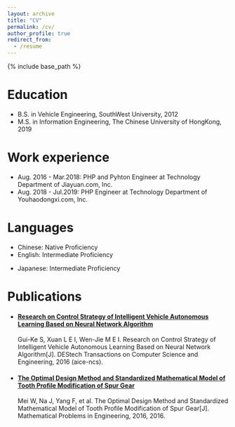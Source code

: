 ```yaml
---
layout: archive
title: "CV"
permalink: /cv/
author_profile: true
redirect_from:
  - /resume
---
```


{% include base_path %}

Education
======
* B.S. in Vehicle Engineering, SouthWest University, 2012
* M.S. in Information Engineering, The Chinese University of HongKong, 2019

Work experience
======
* Aug. 2016 - Mar.2018: PHP and Pyhton Engineer at Technology Department of Jiayuan.com, Inc.
* Aug. 2018 - Jul.2019: PHP Engineer at Technology Department of Youhaodongxi.com, Inc.



# Languages

- Chinese: Native Proficiency
- English: Intermediate Proficiency

* Japanese: Intermediate Proficiency

Publications
======
- #### [Research on Control Strategy of Intelligent Vehicle Autonomous Learning Based on Neural Network Algorithm](http://www.dpi-proceedings.com/index.php/dtcse/article/view/5613/5231)

  Gui-Ke S, Xuan L E I, Wen-Jie M E I. Research on Control Strategy of Intelligent Vehicle Autonomous Learning Based on Neural Network Algorithm[J]. DEStech Transactions on Computer Science and Engineering, 2016 (aice-ncs).

- #### [The Optimal Design Method and Standardized Mathematical Model of Tooth Profile Modification of Spur Gear](https://www.hindawi.com/journals/mpe/2016/6347987/)

  Mei W, Na J, Yang F, et al. The Optimal Design Method and Standardized Mathematical Model of Tooth Profile Modification of Spur Gear[J]. Mathematical Problems in Engineering, 2016, 2016.

